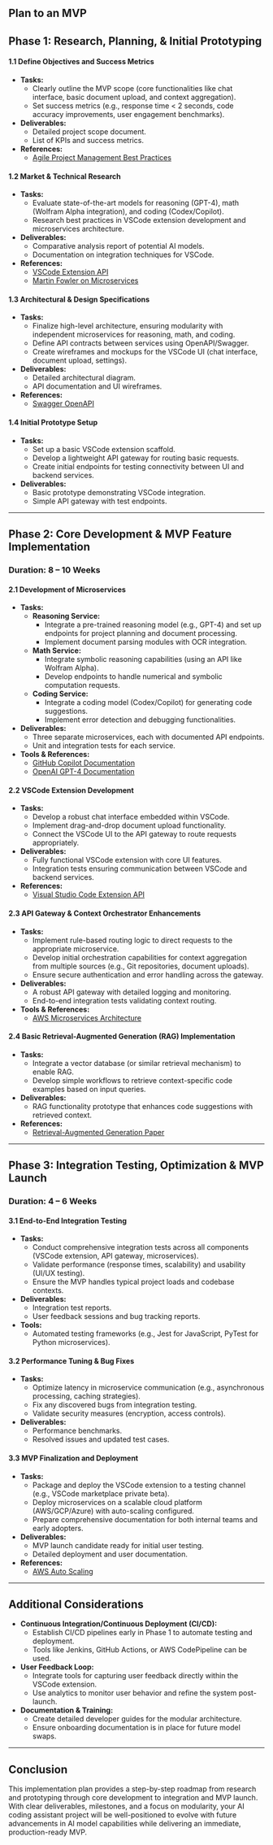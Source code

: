 **Plan to an MVP**  
---

## **Phase 1: Research, Planning, & Initial Prototyping**

#### **1.1 Define Objectives and Success Metrics**

* **Tasks:**  
  * Clearly outline the MVP scope (core functionalities like chat interface, basic document upload, and context aggregation).  
  * Set success metrics (e.g., response time \< 2 seconds, code accuracy improvements, user engagement benchmarks).  
* **Deliverables:**  
  * Detailed project scope document.  
  * List of KPIs and success metrics.  
* **References:**  
  * [Agile Project Management Best Practices](https://www.atlassian.com/agile/project-management)

#### **1.2 Market & Technical Research**

* **Tasks:**  
  * Evaluate state-of-the-art models for reasoning (GPT-4), math (Wolfram Alpha integration), and coding (Codex/Copilot).  
  * Research best practices in VSCode extension development and microservices architecture.  
* **Deliverables:**  
  * Comparative analysis report of potential AI models.  
  * Documentation on integration techniques for VSCode.  
* **References:**  
  * [VSCode Extension API](https://code.visualstudio.com/api)  
  * [Martin Fowler on Microservices](https://martinfowler.com/articles/microservices.html)

#### **1.3 Architectural & Design Specifications**

* **Tasks:**  
  * Finalize high-level architecture, ensuring modularity with independent microservices for reasoning, math, and coding.  
  * Define API contracts between services using OpenAPI/Swagger.  
  * Create wireframes and mockups for the VSCode UI (chat interface, document upload, settings).  
* **Deliverables:**  
  * Detailed architectural diagram.  
  * API documentation and UI wireframes.  
* **References:**  
  * [Swagger OpenAPI](https://swagger.io/)

#### **1.4 Initial Prototype Setup**

* **Tasks:**  
  * Set up a basic VSCode extension scaffold.  
  * Develop a lightweight API gateway for routing basic requests.  
  * Create initial endpoints for testing connectivity between UI and backend services.  
* **Deliverables:**  
  * Basic prototype demonstrating VSCode integration.  
  * Simple API gateway with test endpoints.

---

## **Phase 2: Core Development & MVP Feature Implementation**

### **Duration: 8 – 10 Weeks**

#### **2.1 Development of Microservices**

* **Tasks:**  
  * **Reasoning Service:**  
    * Integrate a pre-trained reasoning model (e.g., GPT-4) and set up endpoints for project planning and document processing.  
    * Implement document parsing modules with OCR integration.  
  * **Math Service:**  
    * Integrate symbolic reasoning capabilities (using an API like Wolfram Alpha).  
    * Develop endpoints to handle numerical and symbolic computation requests.  
  * **Coding Service:**  
    * Integrate a coding model (Codex/Copilot) for generating code suggestions.  
    * Implement error detection and debugging functionalities.  
* **Deliverables:**  
  * Three separate microservices, each with documented API endpoints.  
  * Unit and integration tests for each service.  
* **Tools & References:**  
  * [GitHub Copilot Documentation](https://docs.github.com/en/copilot)  
  * [OpenAI GPT-4 Documentation](https://openai.com/research/gpt-4)

#### **2.2 VSCode Extension Development**

* **Tasks:**  
  * Develop a robust chat interface embedded within VSCode.  
  * Implement drag-and-drop document upload functionality.  
  * Connect the VSCode UI to the API gateway to route requests appropriately.  
* **Deliverables:**  
  * Fully functional VSCode extension with core UI features.  
  * Integration tests ensuring communication between VSCode and backend services.  
* **References:**  
  * [Visual Studio Code Extension API](https://code.visualstudio.com/api)

#### **2.3 API Gateway & Context Orchestrator Enhancements**

* **Tasks:**  
  * Implement rule-based routing logic to direct requests to the appropriate microservice.  
  * Develop initial orchestration capabilities for context aggregation from multiple sources (e.g., Git repositories, document uploads).  
  * Ensure secure authentication and error handling across the gateway.  
* **Deliverables:**  
  * A robust API gateway with detailed logging and monitoring.  
  * End-to-end integration tests validating context routing.  
* **Tools & References:**  
  * [AWS Microservices Architecture](https://aws.amazon.com/microservices/)

#### **2.4 Basic Retrieval-Augmented Generation (RAG) Implementation**

* **Tasks:**  
  * Integrate a vector database (or similar retrieval mechanism) to enable RAG.  
  * Develop simple workflows to retrieve context-specific code examples based on input queries.  
* **Deliverables:**  
  * RAG functionality prototype that enhances code suggestions with retrieved context.  
* **References:**  
  * [Retrieval-Augmented Generation Paper](https://arxiv.org/abs/2005.11401)

---

## **Phase 3: Integration Testing, Optimization & MVP Launch**

### **Duration: 4 – 6 Weeks**

#### **3.1 End-to-End Integration Testing**

* **Tasks:**  
  * Conduct comprehensive integration tests across all components (VSCode extension, API gateway, microservices).  
  * Validate performance (response times, scalability) and usability (UI/UX testing).  
  * Ensure the MVP handles typical project loads and codebase contexts.  
* **Deliverables:**  
  * Integration test reports.  
  * User feedback sessions and bug tracking reports.  
* **Tools:**  
  * Automated testing frameworks (e.g., Jest for JavaScript, PyTest for Python microservices).

#### **3.2 Performance Tuning & Bug Fixes**

* **Tasks:**  
  * Optimize latency in microservice communication (e.g., asynchronous processing, caching strategies).  
  * Fix any discovered bugs from integration testing.  
  * Validate security measures (encryption, access controls).  
* **Deliverables:**  
  * Performance benchmarks.  
  * Resolved issues and updated test cases.

#### **3.3 MVP Finalization and Deployment**

* **Tasks:**  
  * Package and deploy the VSCode extension to a testing channel (e.g., VSCode marketplace private beta).  
  * Deploy microservices on a scalable cloud platform (AWS/GCP/Azure) with auto-scaling configured.  
  * Prepare comprehensive documentation for both internal teams and early adopters.  
* **Deliverables:**  
  * MVP launch candidate ready for initial user testing.  
  * Detailed deployment and user documentation.  
* **References:**  
  * [AWS Auto Scaling](https://aws.amazon.com/autoscaling/)

---

## **Additional Considerations**

* **Continuous Integration/Continuous Deployment (CI/CD):**  
  * Establish CI/CD pipelines early in Phase 1 to automate testing and deployment.  
  * Tools like Jenkins, GitHub Actions, or AWS CodePipeline can be used.  
* **User Feedback Loop:**  
  * Integrate tools for capturing user feedback directly within the VSCode extension.  
  * Use analytics to monitor user behavior and refine the system post-launch.  
* **Documentation & Training:**  
  * Create detailed developer guides for the modular architecture.  
  * Ensure onboarding documentation is in place for future model swaps.

---

## **Conclusion**

This implementation plan provides a step-by-step roadmap from research and prototyping through core development to integration and MVP launch. With clear deliverables, milestones, and a focus on modularity, your AI coding assistant project will be well-positioned to evolve with future advancements in AI model capabilities while delivering an immediate, production-ready MVP.

